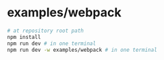 # examples/webpack

```bash
# at repository root path
npm install
npm run dev # in one terminal
npm run dev -w examples/webpack # in one terminal
```
